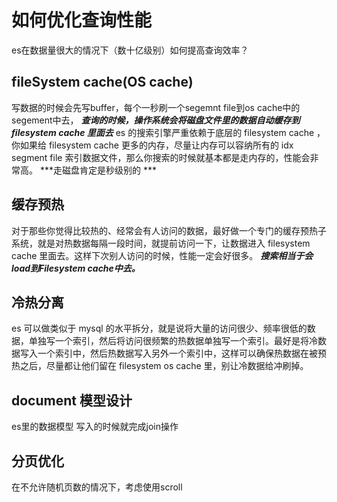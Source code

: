 # 如何优化查询性能

es在数据量很大的情况下（数十亿级别）如何提高查询效率？

## fileSystem cache(OS cache)
写数据的时候会先写buffer，每个一秒刷一个segemnt file到os cache中的segement中去，
***查询的时候，操作系统会将磁盘文件里的数据自动缓存到 filesystem cache 里面去***
es 的搜索引擎严重依赖于底层的 filesystem cache ，你如果给 filesystem cache 更多的内存，尽量让内存可以容纳所有的 idx segment file 索引数据文件，那么你搜索的时候就基本都是走内存的，性能会非常高。
***走磁盘肯定是秒级别的 ***

## 缓存预热
对于那些你觉得比较热的、经常会有人访问的数据，最好做一个专门的缓存预热子系统，就是对热数据每隔一段时间，就提前访问一下，让数据进入 filesystem cache 里面去。这样下次别人访问的时候，性能一定会好很多。
***搜索相当于会load到Filesystem cache中去。***

## 冷热分离
es 可以做类似于 mysql 的水平拆分，就是说将大量的访问很少、频率很低的数据，单独写一个索引，然后将访问很频繁的热数据单独写一个索引。最好是将冷数据写入一个索引中，然后热数据写入另外一个索引中，这样可以确保热数据在被预热之后，尽量都让他们留在 filesystem os cache 里，别让冷数据给冲刷掉。

## document 模型设计
es里的数据模型
写入的时候就完成join操作

## 分页优化
在不允许随机页数的情况下，考虑使用scroll